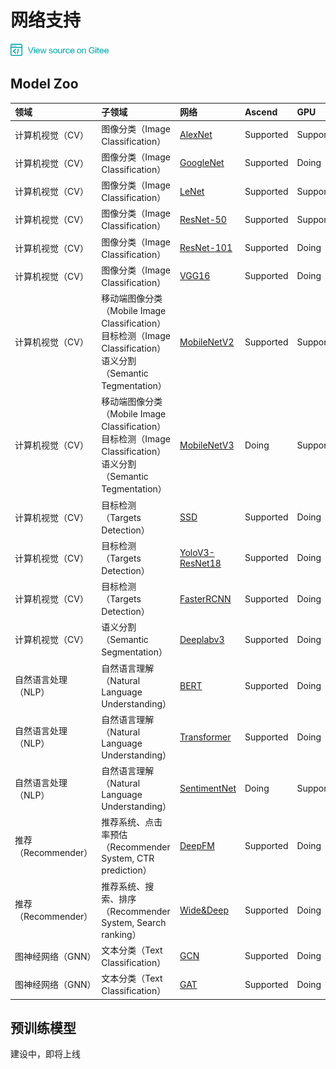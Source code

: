 # 网络支持

<a href="https://gitee.com/mindspore/docs/tree/master/docs/source_zh_cn/network_list.md" target="_blank"><img src="./_static/logo_source.png"></a>

## Model Zoo

|  领域 | 子领域    | 网络                                   | Ascend | GPU | CPU 
|:------   |:------| :-----------                               |:------   |:------  |:-----
|计算机视觉（CV） | 图像分类（Image Classification）  | [AlexNet](https://gitee.com/mindspore/mindspore/blob/master/model_zoo/official/cv/alexnet/src/alexnet.py)          |  Supported |  Supported | Doing
| 计算机视觉（CV）  | 图像分类（Image Classification）  | [GoogleNet](https://gitee.com/mindspore/mindspore/blob/master/model_zoo/googlenet/src/googlenet.py)                                               |  Supported     | Doing | Doing
| 计算机视觉（CV）  | 图像分类（Image Classification）  | [LeNet](https://gitee.com/mindspore/mindspore/blob/master/model_zoo/official/cv/lenet/src/lenet.py)              |  Supported |  Supported | Supported
| 计算机视觉（CV）  | 图像分类（Image Classification）  | [ResNet-50](https://gitee.com/mindspore/mindspore/blob/master/model_zoo/official/cv/resnet/src/resnet.py)          |  Supported |  Supported | Doing
|计算机视觉（CV）  | 图像分类（Image Classification）  | [ResNet-101](https://gitee.com/mindspore/mindspore/blob/master/model_zoo/official/cv/resnet/src/resnet.py)                                              |  Supported |Doing | Doing
| 计算机视觉（CV）  | 图像分类（Image Classification）  | [VGG16](https://gitee.com/mindspore/mindspore/blob/master/model_zoo/vgg16/src/vgg.py)                |  Supported |  Doing | Doing
| 计算机视觉（CV）  | 移动端图像分类（Mobile Image Classification）<br>目标检测（Image Classification）<br>语义分割（Semantic Tegmentation）  | [MobileNetV2](https://gitee.com/mindspore/mindspore/blob/master/model_zoo/mobilenetv2/src/mobilenetV2.py)                                            |  Supported |  Supported | Doing
| 计算机视觉（CV）  | 移动端图像分类（Mobile Image Classification）<br>目标检测（Image Classification）<br>语义分割（Semantic Tegmentation）  | [MobileNetV3](https://gitee.com/mindspore/mindspore/blob/master/model_zoo/mobilenetv3/src/mobilenetV3.py)                                            |  Doing |  Supported | Doing
|计算机视觉（CV）  | 目标检测（Targets Detection）  | [SSD](https://gitee.com/mindspore/mindspore/blob/master/model_zoo/ssd/src/ssd.py)                   |  Supported |Doing | Doing
| 计算机视觉（CV）  | 目标检测（Targets Detection）  | [YoloV3-ResNet18](https://gitee.com/mindspore/mindspore/blob/master/model_zoo/yolov3_resnet18/src/yolov3.py)         |  Supported |  Doing | Doing
| 计算机视觉（CV）  | 目标检测（Targets Detection）  | [FasterRCNN](https://gitee.com/mindspore/mindspore/tree/master/model_zoo/faster_rcnn/src/FasterRcnn)         |  Supported |  Doing | Doing
| 计算机视觉（CV） | 语义分割（Semantic Segmentation）  | [Deeplabv3](https://gitee.com/mindspore/mindspore/blob/master/model_zoo/deeplabv3/src/deeplabv3.py)                                       |  Supported |  Doing | Doing
| 自然语言处理（NLP） | 自然语言理解（Natural Language Understanding）  | [BERT](https://gitee.com/mindspore/mindspore/blob/master/model_zoo/official/nlp/bert/src/bert_model.py)                                          |  Supported |  Doing | Doing
| 自然语言处理（NLP） | 自然语言理解（Natural Language Understanding）  | [Transformer](https://gitee.com/mindspore/mindspore/blob/master/model_zoo/official/nlp/transformer/src/transformer_model.py)                                          |  Supported |  Doing | Doing
| 自然语言处理（NLP） | 自然语言理解（Natural Language Understanding）  | [SentimentNet](https://gitee.com/mindspore/mindspore/blob/master/model_zoo/lstm/src/lstm.py)                                          |  Doing |  Supported | Supported
| 推荐（Recommender） | 推荐系统、点击率预估（Recommender System, CTR prediction）  | [DeepFM](https://gitee.com/mindspore/mindspore/blob/master/model_zoo/official/recommend/deepfm/src/deepfm.py)                                          |  Supported |  Doing | Doing
| 推荐（Recommender） | 推荐系统、搜索、排序（Recommender System, Search ranking）  | [Wide&Deep](https://gitee.com/mindspore/mindspore/blob/master/model_zoo/official/recommend/wide_and_deep/src/wide_and_deep.py)                                          |  Supported |  Doing | Doing
| 图神经网络（GNN） | 文本分类（Text Classification）  | [GCN](https://gitee.com/mindspore/mindspore/blob/master/model_zoo/official/gnn/gcn/src/gcn.py)                                          |  Supported |  Doing | Doing
| 图神经网络（GNN） | 文本分类（Text Classification）  | [GAT](https://gitee.com/mindspore/mindspore/blob/master/model_zoo/official/gnn/gat/src/gat.py)                                          |  Supported |  Doing | Doing


## 预训练模型
建设中，即将上线
